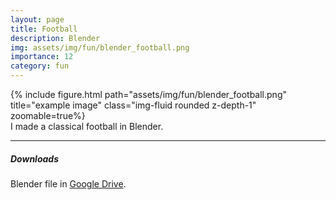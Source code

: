 ```yaml
---
layout: page
title: Football
description: Blender
img: assets/img/fun/blender_football.png
importance: 12
category: fun
---
```


<div class="row">
    <div class="col-sm mt-3 mt-md-0">
        {% include figure.html path="assets/img/fun/blender_football.png" title="example image" class="img-fluid rounded z-depth-1" zoomable=true%}
    </div>       
</div>
<div class="caption">
    I made a classical football in Blender.
</div>

------
##### <i class='fas fa-download'>**Downloads**</i>
Blender file in [Google Drive](https://drive.google.com/file/d/1EMMdN78hDZvAbNrGFZbxM-eKEUDHG-3n/view?usp=sharing).